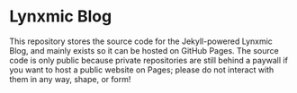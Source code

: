 # Lynxmic Blog

This repository stores the source code for the Jekyll-powered Lynxmic Blog, and mainly exists so it can be hosted on GitHub Pages. The source code is only public because private repositories are still behind a paywall if you want to host a public website on Pages; please do not interact with them in any way, shape, or form!
